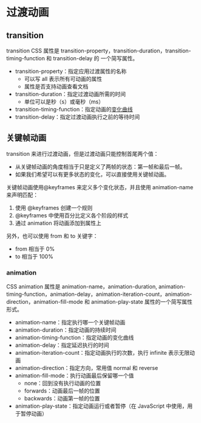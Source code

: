 # 过渡动画

## transition

transition CSS 属性是 transition-property，transition-duration，transition-timing-function 和 transition-delay 的
一个简写属性。

- transition-property：指定应用过渡属性的名称
  - 可以写 all 表示所有可动画的属性
  - 属性是否支持动画查看文档
- transition-duration：指定过渡动画所需的时间
  - 单位可以是秒（s）或毫秒（ms）
- transition-timing-function：指定动画的[变化曲线](https://developer.mozilla.org/zh-CN/docs/Web/CSS/)
- transition-delay：指定过渡动画执行之前的等待时间

## 关键帧动画

transition 来进行过渡动画，但是过渡动画只能控制首尾两个值：

- 从关键帧动画的角度相当于只是定义了两帧的状态：第一帧和最后一帧。
- 如果我们希望可以有更多状态的变化，可以直接使用关键帧动画。

关键帧动画使用@keyframes 来定义多个变化状态，并且使用 animation-name 来声明匹配：

1. 使用 @keyframes 创建一个规则
2. @keyframes 中使用百分比定义各个阶段的样式
3. 通过 animation 将动画添加到属性上

另外，也可以使用 from 和 to 关键字：

- from 相当于 0%
- to 相当于 100%

### animation

CSS animation 属性是 animation-name，animation-duration, animation-timing-function，animation-delay，animation-iteration-count，animation-direction，animation-fill-mode 和 animation-play-state 属性的一个简写属性形式。

- animation-name：指定执行哪一个关键帧动画
- animation-duration：指定动画的持续时间
- animation-timing-function：指定动画的变化曲线
- animation-delay：指定延迟执行的时间
- animation-iteration-count：指定动画执行的次数，执行 infinite 表示无限动画
- animation-direction：指定方向，常用值 normal 和 reverse
- animation-fill-mode：执行动画最后保留哪一个值
  - none：回到没有执行动画的位置
  - forwards：动画最后一帧的位置
  - backwards：动画第一帧的位置
- animation-play-state：指定动画运行或者暂停（在 JavaScript 中使用，用于暂停动画）
